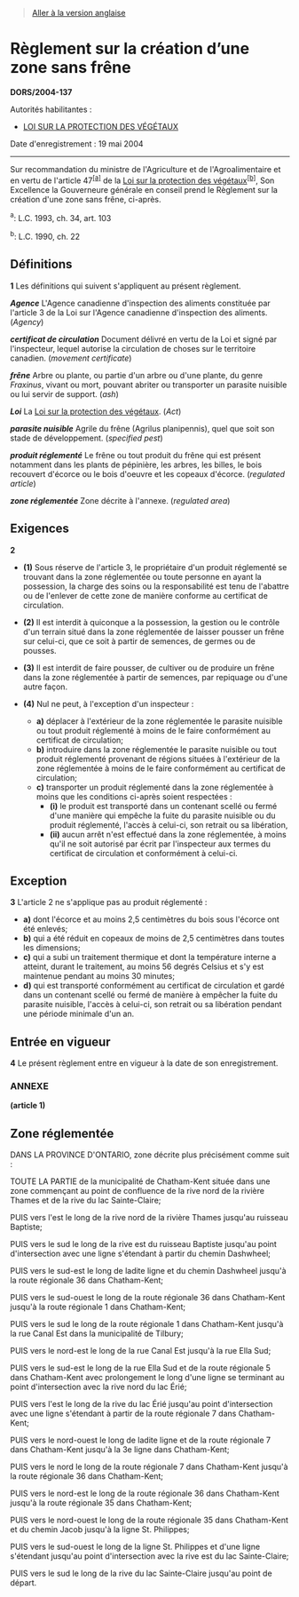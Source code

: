 > [Aller à la version anglaise](/en/Regulations/Statutory%20Orders%20and%20Regulations/2004/137.md)

# Règlement sur la création d’une zone sans frêne

**DORS/2004-137**

Autorités habilitantes : 
- [LOI SUR LA PROTECTION DES VÉGÉTAUX](/fr/Lois/Lois%20du%20Canada/1990/ch.%2022.md)

Date d'enregistrement : 19 mai 2004

----------

Sur recommandation du ministre de l'Agriculture et de l'Agroalimentaire et en vertu de l'article 47<sup><a href='#footnotea'>[a]</a></sup> de la [Loi sur la protection des végétaux](/fr/Lois/Lois%20du%20Canada/1990/ch.%2022.md)<sup><a href='#footnoteb'>[b]</a></sup>, Son Excellence la Gouverneure générale en conseil prend le Règlement sur la création d'une zone sans frêne, ci-après.

<a name='footnotea'><sup>a</sup></a>: L.C. 1993, ch. 34, art. 103<br />

<a name='footnoteb'><sup>b</sup></a>: L.C. 1990, ch. 22<br />




## Définitions


**1** Les définitions qui suivent s'appliquent au présent règlement.

***Agence*** L'Agence canadienne d'inspection des aliments constituée par l'article 3 de la Loi sur l'Agence canadienne d'inspection des aliments. (*Agency*)

***certificat de circulation*** Document délivré en vertu de la Loi et signé par l'inspecteur, lequel autorise la circulation de choses sur le territoire canadien. (*movement certificate*)

***frêne*** Arbre ou plante, ou partie d'un arbre ou d'une plante, du genre *Fraxinus*, vivant ou mort, pouvant abriter ou transporter un parasite nuisible ou lui servir de support. (*ash*)

***Loi*** La [Loi sur la protection des végétaux](/fr/Lois/Lois%20du%20Canada/1990/ch.%2022.md). (*Act*)

***parasite nuisible*** Agrile du frêne (Agrilus planipennis), quel que soit son stade de développement. (*specified pest*)

***produit réglementé*** Le frêne ou tout produit du frêne qui est présent notamment dans les plants de pépinière, les arbres, les billes, le bois recouvert d'écorce ou le bois d'oeuvre et les copeaux d'écorce. (*regulated article*)

***zone réglementée*** Zone décrite à l'annexe. (*regulated area*)




## Exigences


**2** 

- **(1)** Sous réserve de l'article 3, le propriétaire d'un produit réglementé se trouvant dans la zone réglementée ou toute personne en ayant la possession, la charge des soins ou la responsabilité est tenu de l'abattre ou de l'enlever de cette zone de manière conforme au certificat de circulation.

- **(2)** Il est interdit à quiconque a la possession, la gestion ou le contrôle d'un terrain situé dans la zone réglementée de laisser pousser un frêne sur celui-ci, que ce soit à partir de semences, de germes ou de pousses.

- **(3)** Il est interdit de faire pousser, de cultiver ou de produire un frêne dans la zone réglementée à partir de semences, par repiquage ou d'une autre façon.

- **(4)** Nul ne peut, à l'exception d'un inspecteur :
	- **a)** déplacer à l'extérieur de la zone réglementée le parasite nuisible ou tout produit réglementé à moins de le faire conformément au certificat de circulation;
	- **b)** introduire dans la zone réglementée le parasite nuisible ou tout produit réglementé provenant de régions situées à l'extérieur de la zone réglementée à moins de le faire conformément au certificat de circulation;
	- **c)** transporter un produit réglementé dans la zone réglementée à moins que les conditions ci-après soient respectées :
		- **(i)** le produit est transporté dans un contenant scellé ou fermé d'une manière qui empêche la fuite du parasite nuisible ou du produit réglementé, l'accès à celui-ci, son retrait ou sa libération,
		- **(ii)** aucun arrêt n'est effectué dans la zone réglementée, à moins qu'il ne soit autorisé par écrit par l'inspecteur aux termes du certificat de circulation et conformément à celui-ci.




## Exception


**3** L'article 2 ne s'applique pas au produit réglementé :
- **a)** dont l'écorce et au moins 2,5 centimètres du bois sous l'écorce ont été enlevés;
- **b)** qui a été réduit en copeaux de moins de 2,5 centimètres dans toutes les dimensions;
- **c)** qui a subi un traitement thermique et dont la température interne a atteint, durant le traitement, au moins 56 degrés Celsius et s'y est maintenue pendant au moins 30 minutes;
- **d)** qui est transporté conformément au certificat de circulation et gardé dans un contenant scellé ou fermé de manière à empêcher la fuite du parasite nuisible, l'accès à celui-ci, son retrait ou sa libération pendant une période minimale d'un an.




## Entrée en vigueur


**4** Le présent règlement entre en vigueur à la date de son enregistrement.




### **ANNEXE** 
**(article 1)**
## Zone réglementée
DANS LA PROVINCE D'ONTARIO, zone décrite plus précisément comme suit :


TOUTE LA PARTIE de la municipalité de Chatham-Kent située dans une zone commençant au point de confluence de la rive nord de la rivière Thames et de la rive du lac Sainte-Claire;


PUIS vers l'est le long de la rive nord de la rivière Thames jusqu'au ruisseau Baptiste;


PUIS vers le sud le long de la rive est du ruisseau Baptiste jusqu'au point d'intersection avec une ligne s'étendant à partir du chemin Dashwheel;


PUIS vers le sud-est le long de ladite ligne et du chemin Dashwheel jusqu'à la route régionale 36 dans Chatham-Kent;


PUIS vers le sud-ouest le long de la route régionale 36 dans Chatham-Kent jusqu'à la route régionale 1 dans Chatham-Kent;


PUIS vers le sud le long de la route régionale 1 dans Chatham-Kent jusqu'à la rue Canal Est dans la municipalité de Tilbury;


PUIS vers le nord-est le long de la rue Canal Est jusqu'à la rue Ella Sud;


PUIS vers le sud-est le long de la rue Ella Sud et de la route régionale 5 dans Chatham-Kent avec prolongement le long d'une ligne se terminant au point d'intersection avec la rive nord du lac Érié;


PUIS vers l'est le long de la rive du lac Érié jusqu'au point d'intersection avec une ligne s'étendant à partir de la route régionale 7 dans Chatham-Kent;


PUIS vers le nord-ouest le long de ladite ligne et de la route régionale 7 dans Chatham-Kent jusqu'à la 3e ligne dans Chatham-Kent;


PUIS vers le nord le long de la route régionale 7 dans Chatham-Kent jusqu'à la route régionale 36 dans Chatham-Kent;


PUIS vers le nord-est le long de la route régionale 36 dans Chatham-Kent jusqu'à la route régionale 35 dans Chatham-Kent;


PUIS vers le nord-ouest le long de la route régionale 35 dans Chatham-Kent et du chemin Jacob jusqu'à la ligne St. Philippes;


PUIS vers le sud-ouest le long de la ligne St. Philippes et d'une ligne s'étendant jusqu'au point d'intersection avec la rive est du lac Sainte-Claire;


PUIS vers le sud le long de la rive du lac Sainte-Claire jusqu'au point de départ.




